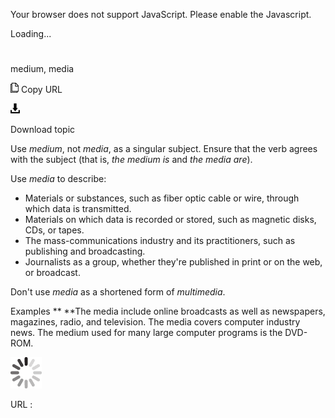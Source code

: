 Your browser does not support JavaScript. Please enable the Javascript.

Loading...

# 

medium, media

![Copy URL](medium-media_files/Copy.png)
Copy URL

![Download](medium-media_files/Download.png)

Download topic

Use *medium*, not *media*, as a singular subject. Ensure that the verb agrees with the subject (that is, *the medium is* and *the media are*).

Use *media* to describe:

  - Materials or substances, such as fiber optic cable or wire, through which data is transmitted. 
  - Materials on which data is recorded or stored, such as magnetic disks, CDs, or tapes. 
  - The mass-communications industry and its practitioners, such as publishing and broadcasting. 
  - Journalists as a group, whether they're published in print or on the web, or broadcast. 

Don't use *media* as a shortened form of *multimedia*.

Examples **
**The media include online broadcasts as well as newspapers, magazines, radio, and television. 
The media covers computer industry news.
The medium used for many large computer programs is the DVD-ROM. 

![In progress](medium-media_files/activity-large.gif)

URL :

